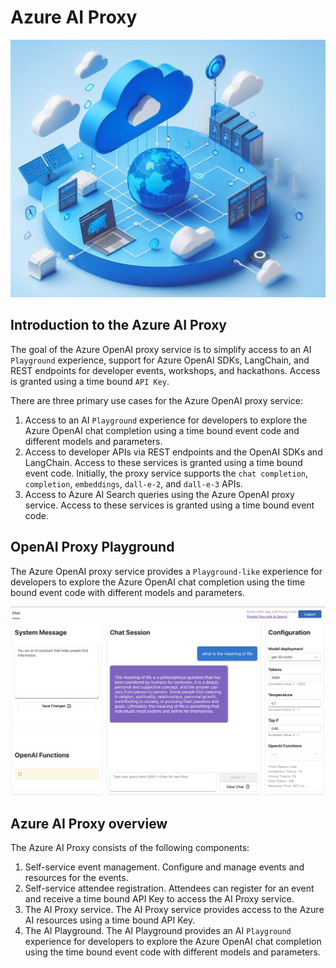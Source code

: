 # Azure AI Proxy

![](media/openai_proxy_banner.jpeg)

## Introduction to the Azure AI Proxy

The goal of the Azure OpenAI proxy service is to simplify access to an AI `Playground` experience, support for Azure OpenAI SDKs, LangChain, and REST endpoints for developer events, workshops, and hackathons. Access is granted using a time bound `API Key`.

There are three primary use cases for the Azure OpenAI proxy service:

1. Access to an AI `Playground` experience for developers to explore the Azure OpenAI chat completion using a time bound event code and different models and parameters.
2. Access to developer APIs via REST endpoints and the OpenAI SDKs and LangChain. Access to these services is granted using a time bound event code. Initially, the proxy service supports the `chat completion`, `completion`, `embeddings`, `dall-e-2`, and `dall-e-3` APIs.
3. Access to Azure AI Search queries using the Azure OpenAI proxy service. Access to these services is granted using a time bound event code.

## OpenAI Proxy Playground

The Azure OpenAI proxy service provides a `Playground-like` experience for developers to explore the Azure OpenAI chat completion using the time bound event code with different models and parameters.

![OpenAI Proxy Playground](media/openai_proxy_playground.png)

## Azure AI Proxy overview

The Azure AI Proxy consists of the following components:

1. Self-service event management. Configure and manage events and resources for the events.
1. Self-service attendee registration. Attendees can register for an event and receive a time bound API Key to access the AI Proxy service.
1. The AI Proxy service. The AI Proxy service provides access to the Azure AI resources using a time bound API Key.
1. The AI Playground. The AI Playground provides an AI `Playground` experience for developers to explore the Azure OpenAI chat completion using the time bound event code with different models and parameters.
